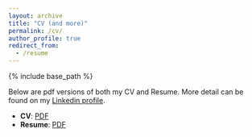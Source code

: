 ```yaml
---
layout: archive
title: "CV (and more)"
permalink: /cv/
author_profile: true
redirect_from:
  - /resume
---
```


{% include base_path %}

Below are pdf versions of both my CV and Resume. More detail can be found on my <a href="https://www.linkedin.com/in/antonysikorski/" target="_blank">Linkedin profile</a>.
- **CV**: [PDF](https://antonyxsik.github.io/files/Sikorski-CV.pdf)
- **Resume**: [PDF](https://antonyxsik.github.io/files/Sikorski-Resume.pdf)

